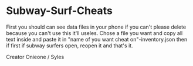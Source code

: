 # Subway-Surf-Cheats
First you should can see data files in your phone if you can't please delete because you can't use this it'll useles.
Chose a file you want and copy all text inside and paste it in "name of you want cheat on"-inventory.json then if first if subway surfers open, reopen it and that's it.

Creator 
  Onieone / Syles
